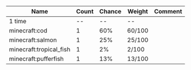 | Name                    | Count | Chance | Weight | Comment |
| ----------------------- | ----- | ------ | ------ | ------- |
| 1 time                  |    -- |     -- |     -- |         |
| minecraft:cod           |     1 |    60% | 60/100 |         |
| minecraft:salmon        |     1 |    25% | 25/100 |         |
| minecraft:tropical_fish |     1 |     2% |  2/100 |         |
| minecraft:pufferfish    |     1 |    13% | 13/100 |         |

